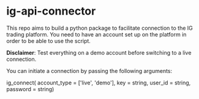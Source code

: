 # ig-api-connector

This repo aims to build a python package to facilitate connection to the IG trading platform. You need to have an account set up on the platform in order to be able to use the script.

**Disclaimer**: Test everything on a demo account before switching to a live connection.

You can initiate a connection by passing the following arguments:

ig_connect( account_type = ['live', 'demo'], key = string, user_id = string, password = string)

